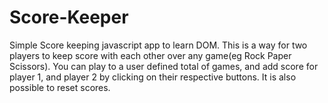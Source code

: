 # Score-Keeper
Simple Score keeping javascript app to learn DOM.
This is a way for two players to keep score with each other over any game(eg Rock Paper Scissors).
You can play to a user defined total of games, and add score for player 1, and player 2  by clicking on their respective buttons.
It is also possible to reset scores.
